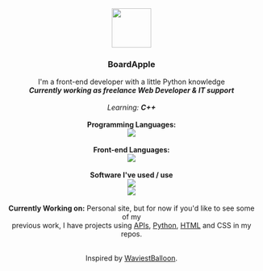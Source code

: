 <div align="center"> 
    <!-- Header -->
    <img src="static/images/pfp.png" width=78px>
    <br><h3><b>BoardApple</b></h3>
    I'm a front-end developer with a little Python knowledge<br>
    <i><b>Currently working as freelance Web Developer & IT support</b></i>
    <br><br>
    <i>Learning: <b>C++</b></i><br><br>
</div>

<div align="center">
    <!-- Skills -->
    <b>Programming Languages:</b><br>
    <a href="https://skillicons.dev">
      <img src="https://skillicons.dev/icons?i=py">
    </a>
    <br><br>
    <b>Front-end Languages:</b><br>
    <a href="https://skillicons.dev">
      <img src="https://skillicons.dev/icons?i=html,css">
    </a>
    <br><br>
    <b>Software I've used / use</b><br>
    <a href="https://skillicons.dev">
      <img src="https://skillicons.dev/icons?i=vercel,vscode,github,git"><br>
      <img src="https://skillicons.dev/icons?i=pycharm,wordpress,firebase,unreal">
    </a>
    <br><br>
    <b>Currently Working on:</b> Personal site, but for now if you'd like to see some of my<br> previous work, I have projects using <a href="https://github.com/BoardApple/CatRate">APIs</a>, <a href="https://github.com/BoardApple/PhishingTest">Python</a>, <a href="https://github.com/BoardApple/OnlineBookstore-v1.4">HTML</a> and CSS in my repos.<br><br>
    <p align="center"> Inspired by <a href="https://github.com/WaviestBalloon">WaviestBalloon</a>.</p>
</div>
